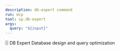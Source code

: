 ```yaml
---
description: db-expert command
run: mcp
tool: sp.db-expert
args:
  query: "${input}"
---
```


🗄️ DB Expert
Database design and query optimization
